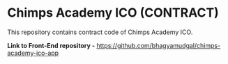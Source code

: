 # Chimps Academy ICO (CONTRACT)

This repository contains contract code of Chimps Academy ICO.

**Link to Front-End repository -** https://github.com/bhagyamudgal/chimps-academy-ico-app
